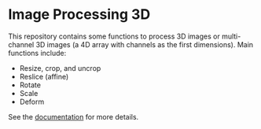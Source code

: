 # Image Processing 3D

This repository contains some functions to process 3D images or multi-channel 3D images (a 4D array with channels as the first dimensions). Main functions include:

* Resize, crop, and uncrop
* Reslice (affine)
* Rotate
* Scale
* Deform

See the [documentation](https://shan-utils.gitlab.io/image-processing-3d) for more details.
